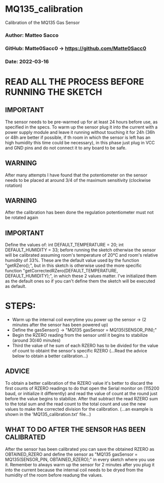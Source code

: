 # MQ135_calibration
 Calibration of the MQ135 Gas Sensor
 
  ### Author: Matteo Sacco
  ### GitHub: Matte0Sacc0 -> https://github.com/Matte0Sacc0
  ### Date: 2022-03-16

# READ ALL THE PROCESS BEFORE RUNNING THE SKETCH
 
## IMPORTANT
The sensor needs to be pre-warmed up for at least 24 hours before use, as specified in the specs. To warm up the sensor plug it into the current with a power supply module and leave it running without touching it for 24h (36h or 48h are better if possible, if th room in which the sensor is left has an high humidity this time could be necessary), in this phase just plug in VCC and GND pins and do not connect it to any board to be safe.

## WARNING
After many attempts I have found that the potentiometer on the sensor needs to be placed at around 3/4 of the maximum sensitivity (clockwise rotation)

## WARNING
After the calibration has been done the regulation potentiometer must not be rotated again

## IMPORTANT
Define the values of:
 int DEFAULT_TEMPERATURE = 20;
 int DEFAULT_HUMIDITY = 33;
before running the sketch otherwise the sensor will be calibrated assuming room's temperature of 20°C and room's relative humidity of 33%. These are the default value used by the function "getRZero();", but in this sketch is otherwise used the more specific function "getCorrectedRZero(DEFAULT_TEMPERATURE, DEFAULT_HUMIDITY);", in which these 2 values matter. I've initialized them as the default ones so if you can't define them the sketch will be executed as default.


# STEPS:
 - Warm up the internal coil everytime you power up the sensor -> (2 minutes after the sensor has been powered up)
 - Define the gasSensor() -> "MQ135 gasSensor = MQ135(SENSOR_PIN);"
 - Begin the RZERO reading from the sensor until it begins to stabilize (around 30/40 minutes)
 - Third the value of he sum of each RZERO has to be divided for the value of count to obtaint the sensor's specific RZERO
   (...Read the advice below to obtain a better calibration...)


## ADVICE
To obtain a better calibration of the RZERO value it's better to discard the first counts of RZERO readings to do that open the Serial monitor on (115200 baud, or initialize it differently) and read the value of count at the round just before the value begins to stabilize. After that subtract the read RZERO sum to the total sum and the read count to the total count and use the new values to make the corrected division for the calibration.
(...an example is shown in the 'MQ135_calibration.txt' file...)
 
## WHAT TO DO AFTER THE SENSOR HAS BEEN CALIBRATED
After the sensor has been calibrated you can save the obtained RZERO as OBTAINED_RZERO and define the sensor as "MQ135 gasSensor = MQ135(SENSOR_PIN, OBTAINED_RZERO);" in every sketch where you use it. Remember to always warm up the sensor for 2 minutes after you plug it into the current because the internal coil needs to be dryed from the humidity of the room before readung the values.


